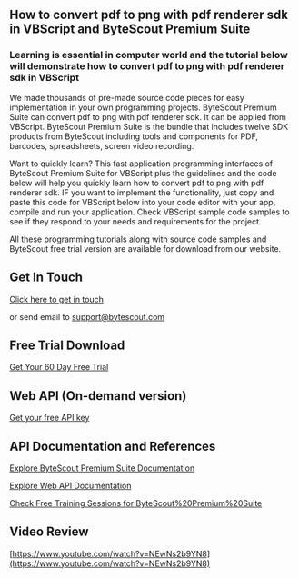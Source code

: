 ## How to convert pdf to png with pdf renderer sdk in VBScript and ByteScout Premium Suite

### Learning is essential in computer world and the tutorial below will demonstrate how to convert pdf to png with pdf renderer sdk in VBScript

We made thousands of pre-made source code pieces for easy implementation in your own programming projects. ByteScout Premium Suite can convert pdf to png with pdf renderer sdk. It can be applied from VBScript. ByteScout Premium Suite is the bundle that includes twelve SDK products from ByteScout including tools and components for PDF, barcodes, spreadsheets, screen video recording.

Want to quickly learn? This fast application programming interfaces of ByteScout Premium Suite for VBScript plus the guidelines and the code below will help you quickly learn how to convert pdf to png with pdf renderer sdk. IF you want to implement the functionality, just copy and paste this code for VBScript below into your code editor with your app, compile and run your application. Check VBScript sample code samples to see if they respond to your needs and requirements for the project.

All these programming tutorials along with source code samples and ByteScout free trial version are available for download from our website.

## Get In Touch

[Click here to get in touch](https://bytescout.zendesk.com/hc/en-us/requests/new?subject=ByteScout%20Premium%20Suite%20Question)

or send email to [support@bytescout.com](mailto:support@bytescout.com?subject=ByteScout%20Premium%20Suite%20Question) 

## Free Trial Download

[Get Your 60 Day Free Trial](https://bytescout.com/download/web-installer?utm_source=github-readme)

## Web API (On-demand version)

[Get your free API key](https://pdf.co/documentation/api?utm_source=github-readme)

## API Documentation and References

[Explore ByteScout Premium Suite Documentation](https://bytescout.com/documentation/index.html?utm_source=github-readme)

[Explore Web API Documentation](https://pdf.co/documentation/api?utm_source=github-readme)

[Check Free Training Sessions for ByteScout%20Premium%20Suite](https://academy.bytescout.com/)

## Video Review

[https://www.youtube.com/watch?v=NEwNs2b9YN8](https://www.youtube.com/watch?v=NEwNs2b9YN8)